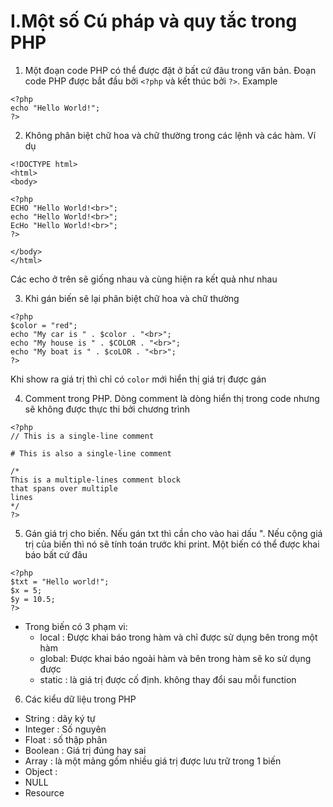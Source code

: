# I.Một số Cú pháp và quy tắc trong PHP 
1. Một đoạn code PHP có thể được đặt ở bất cứ đâu trong văn bản. Đoạn code PHP được bắt đầu bởi `<?php` và kết thúc bởi `?>`. Example 
```
<?php
echo "Hello World!";
?>
```
2. Không phân biệt chữ hoa và chữ thường trong các lệnh và các hàm. Ví dụ 
```
<!DOCTYPE html>
<html>
<body>

<?php
ECHO "Hello World!<br>";
echo "Hello World!<br>";
EcHo "Hello World!<br>";
?>

</body>
</html>
```
Các echo ở trên sẽ giống nhau và cùng hiện ra kết quả như nhau 

3. Khi gán biến sẽ lại phân biệt chữ hoa và chữ thường 
```
<?php
$color = "red";
echo "My car is " . $color . "<br>";
echo "My house is " . $COLOR . "<br>";
echo "My boat is " . $coLOR . "<br>";
?>
```
Khi show ra giá trị thì chỉ có `color` mới hiển thị giá trị được gán 

4. Comment trong PHP. Dòng comment là dòng hiển thị trong code nhưng sẽ không được thực thi bởi chương trình 
```
<?php
// This is a single-line comment

# This is also a single-line comment

/*
This is a multiple-lines comment block
that spans over multiple
lines
*/
?>
```
5. Gán giá trị cho biến. Nếu gán txt thì cần cho vào hai dấu ". Nếu cộng giá trị của biến thì nó sẽ tính toán trước khi print. Một biến có thể được khai báo bất cứ đâu 
```
<?php
$txt = "Hello world!";
$x = 5;
$y = 10.5;
?>
```
- Trong biến có 3 phạm vi: 
    - local : Được khai báo trong hàm và chỉ được sử dụng bên trong một hàm
    - global: Được khai báo ngoài hàm và bên trong hàm sẽ ko sử dụng được
    - static : là giá trị được cố định. không thay đổi sau mỗi function
6. Các kiểu dữ liệu trong PHP 
- String : dãy ký tự 
- Integer : Số nguyên 
- Float : số thập phân 
- Boolean : Giá trị đúng hay sai 
- Array : là một mảng gốm nhiều giá trị được lưu trữ trong 1 biến 
- Object : 
- NULL
- Resource